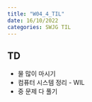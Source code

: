 ```yaml
---
title: "W04_4_TIL"
date: 16/10/2022
categories: SWJG TIL
---
```


## TD

- 물 많이 마시기
- 컴퓨터 시스템 정리 - WIL
- 중 문제 다 풀기


